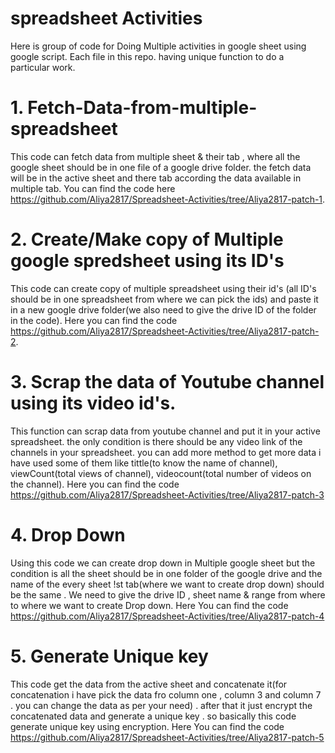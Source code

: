 # spreadsheet Activities
Here is group of code for Doing Multiple activities in google sheet using google script.
Each file in this repo. having unique function to do a particular work. 

# 1. Fetch-Data-from-multiple-spreadsheet 
This code can fetch data from multiple sheet & their tab , where all the google sheet should be in one file of a google drive folder. the fetch data will be in the active sheet and there tab  according the data available in multiple tab. You can find the code here https://github.com/Aliya2817/Spreadsheet-Activities/tree/Aliya2817-patch-1.

# 2. Create/Make copy of Multiple google spredsheet using its ID's
This code can create copy of multiple spreadsheet using their id's (all ID's should be in one spreadsheet from where we can pick the ids) and paste it in a new google drive folder(we also need to give the drive ID of the folder in the code). Here you can find the code https://github.com/Aliya2817/Spreadsheet-Activities/tree/Aliya2817-patch-2.

# 3. Scrap the data of Youtube channel using its video id's.
This function can scrap data from youtube channel and put it in your active spreadsheet. the only condition is there should be any video link of the channels in your spreadsheet.
you can add more method to get more data i have used some of them like tittle(to know the name of channel), viewCount(total views of channel), videocount(total number of videos on the channel). Here you can find the code https://github.com/Aliya2817/Spreadsheet-Activities/tree/Aliya2817-patch-3 

# 4. Drop Down 
Using this code we can create drop down in Multiple google sheet but the condition is all the sheet should be in one folder of the google drive and the name of the every sheet !st tab(where we want to create drop down) should be the same . We need to give the drive ID , sheet name & range from where to where we want to create Drop down. Here You can find the code  https://github.com/Aliya2817/Spreadsheet-Activities/tree/Aliya2817-patch-4 

# 5. Generate Unique key
This code get the data from the active sheet and concatenate it(for concatenation i have pick the data fro column one , column 3 and column 7 . you can change the data as per your need) . after that it just encrypt the concatenated data and generate a unique key . so basically this code generate unique key using encryption.
 Here You can find the code  https://github.com/Aliya2817/Spreadsheet-Activities/tree/Aliya2817-patch-5 



